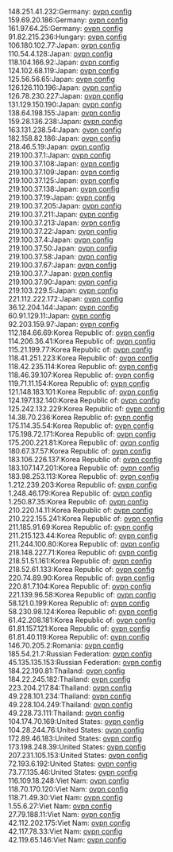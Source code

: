 148.251.41.232:Germany: [ovpn config](vpn/148_251_41_232.ovpn)  
159.69.20.186:Germany: [ovpn config](vpn/159_69_20_186.ovpn)  
161.97.64.25:Germany: [ovpn config](vpn/161_97_64_25.ovpn)  
91.82.215.236:Hungary: [ovpn config](vpn/91_82_215_236.ovpn)  
106.180.102.77:Japan: [ovpn config](vpn/106_180_102_77.ovpn)  
110.54.4.128:Japan: [ovpn config](vpn/110_54_4_128.ovpn)  
118.104.166.92:Japan: [ovpn config](vpn/118_104_166_92.ovpn)  
124.102.68.119:Japan: [ovpn config](vpn/124_102_68_119.ovpn)  
125.56.56.65:Japan: [ovpn config](vpn/125_56_56_65.ovpn)  
126.126.110.196:Japan: [ovpn config](vpn/126_126_110_196.ovpn)  
126.78.230.227:Japan: [ovpn config](vpn/126_78_230_227.ovpn)  
131.129.150.190:Japan: [ovpn config](vpn/131_129_150_190.ovpn)  
138.64.198.155:Japan: [ovpn config](vpn/138_64_198_155.ovpn)  
159.28.136.238:Japan: [ovpn config](vpn/159_28_136_238.ovpn)  
163.131.238.54:Japan: [ovpn config](vpn/163_131_238_54.ovpn)  
182.158.82.186:Japan: [ovpn config](vpn/182_158_82_186.ovpn)  
218.46.5.19:Japan: [ovpn config](vpn/218_46_5_19.ovpn)  
219.100.37.1:Japan: [ovpn config](vpn/219_100_37_1.ovpn)  
219.100.37.108:Japan: [ovpn config](vpn/219_100_37_108.ovpn)  
219.100.37.109:Japan: [ovpn config](vpn/219_100_37_109.ovpn)  
219.100.37.125:Japan: [ovpn config](vpn/219_100_37_125.ovpn)  
219.100.37.138:Japan: [ovpn config](vpn/219_100_37_138.ovpn)  
219.100.37.19:Japan: [ovpn config](vpn/219_100_37_19.ovpn)  
219.100.37.205:Japan: [ovpn config](vpn/219_100_37_205.ovpn)  
219.100.37.211:Japan: [ovpn config](vpn/219_100_37_211.ovpn)  
219.100.37.213:Japan: [ovpn config](vpn/219_100_37_213.ovpn)  
219.100.37.22:Japan: [ovpn config](vpn/219_100_37_22.ovpn)  
219.100.37.4:Japan: [ovpn config](vpn/219_100_37_4.ovpn)  
219.100.37.50:Japan: [ovpn config](vpn/219_100_37_50.ovpn)  
219.100.37.58:Japan: [ovpn config](vpn/219_100_37_58.ovpn)  
219.100.37.67:Japan: [ovpn config](vpn/219_100_37_67.ovpn)  
219.100.37.7:Japan: [ovpn config](vpn/219_100_37_7.ovpn)  
219.100.37.90:Japan: [ovpn config](vpn/219_100_37_90.ovpn)  
219.103.229.5:Japan: [ovpn config](vpn/219_103_229_5.ovpn)  
221.112.222.172:Japan: [ovpn config](vpn/221_112_222_172.ovpn)  
36.12.204.144:Japan: [ovpn config](vpn/36_12_204_144.ovpn)  
60.91.129.11:Japan: [ovpn config](vpn/60_91_129_11.ovpn)  
92.203.159.97:Japan: [ovpn config](vpn/92_203_159_97.ovpn)  
112.184.66.69:Korea Republic of: [ovpn config](vpn/112_184_66_69.ovpn)  
114.206.36.41:Korea Republic of: [ovpn config](vpn/114_206_36_41.ovpn)  
115.21.199.77:Korea Republic of: [ovpn config](vpn/115_21_199_77.ovpn)  
118.41.251.223:Korea Republic of: [ovpn config](vpn/118_41_251_223.ovpn)  
118.42.235.114:Korea Republic of: [ovpn config](vpn/118_42_235_114.ovpn)  
118.46.39.107:Korea Republic of: [ovpn config](vpn/118_46_39_107.ovpn)  
119.71.11.154:Korea Republic of: [ovpn config](vpn/119_71_11_154.ovpn)  
121.148.183.101:Korea Republic of: [ovpn config](vpn/121_148_183_101.ovpn)  
124.197.132.140:Korea Republic of: [ovpn config](vpn/124_197_132_140.ovpn)  
125.242.132.229:Korea Republic of: [ovpn config](vpn/125_242_132_229.ovpn)  
14.38.70.236:Korea Republic of: [ovpn config](vpn/14_38_70_236.ovpn)  
175.114.35.54:Korea Republic of: [ovpn config](vpn/175_114_35_54.ovpn)  
175.198.72.171:Korea Republic of: [ovpn config](vpn/175_198_72_171.ovpn)  
175.200.221.81:Korea Republic of: [ovpn config](vpn/175_200_221_81.ovpn)  
180.67.37.57:Korea Republic of: [ovpn config](vpn/180_67_37_57.ovpn)  
183.106.226.137:Korea Republic of: [ovpn config](vpn/183_106_226_137.ovpn)  
183.107.147.201:Korea Republic of: [ovpn config](vpn/183_107_147_201.ovpn)  
183.98.253.113:Korea Republic of: [ovpn config](vpn/183_98_253_113.ovpn)  
1.212.239.203:Korea Republic of: [ovpn config](vpn/1_212_239_203.ovpn)  
1.248.46.179:Korea Republic of: [ovpn config](vpn/1_248_46_179.ovpn)  
1.250.87.35:Korea Republic of: [ovpn config](vpn/1_250_87_35.ovpn)  
210.220.14.11:Korea Republic of: [ovpn config](vpn/210_220_14_11.ovpn)  
210.222.155.241:Korea Republic of: [ovpn config](vpn/210_222_155_241.ovpn)  
211.185.91.69:Korea Republic of: [ovpn config](vpn/211_185_91_69.ovpn)  
211.215.123.44:Korea Republic of: [ovpn config](vpn/211_215_123_44.ovpn)  
211.244.100.80:Korea Republic of: [ovpn config](vpn/211_244_100_80.ovpn)  
218.148.227.71:Korea Republic of: [ovpn config](vpn/218_148_227_71.ovpn)  
218.51.51.161:Korea Republic of: [ovpn config](vpn/218_51_51_161.ovpn)  
218.52.61.133:Korea Republic of: [ovpn config](vpn/218_52_61_133.ovpn)  
220.74.89.90:Korea Republic of: [ovpn config](vpn/220_74_89_90.ovpn)  
220.81.7.104:Korea Republic of: [ovpn config](vpn/220_81_7_104.ovpn)  
221.139.96.58:Korea Republic of: [ovpn config](vpn/221_139_96_58.ovpn)  
58.121.0.199:Korea Republic of: [ovpn config](vpn/58_121_0_199.ovpn)  
58.230.98.124:Korea Republic of: [ovpn config](vpn/58_230_98_124.ovpn)  
61.42.208.181:Korea Republic of: [ovpn config](vpn/61_42_208_181.ovpn)  
61.81.157.121:Korea Republic of: [ovpn config](vpn/61_81_157_121.ovpn)  
61.81.40.119:Korea Republic of: [ovpn config](vpn/61_81_40_119.ovpn)  
146.70.205.2:Romania: [ovpn config](vpn/146_70_205_2.ovpn)  
185.54.21.7:Russian Federation: [ovpn config](vpn/185_54_21_7.ovpn)  
45.135.135.153:Russian Federation: [ovpn config](vpn/45_135_135_153.ovpn)  
184.22.190.81:Thailand: [ovpn config](vpn/184_22_190_81.ovpn)  
184.22.245.182:Thailand: [ovpn config](vpn/184_22_245_182.ovpn)  
223.204.217.84:Thailand: [ovpn config](vpn/223_204_217_84.ovpn)  
49.228.101.234:Thailand: [ovpn config](vpn/49_228_101_234.ovpn)  
49.228.104.249:Thailand: [ovpn config](vpn/49_228_104_249.ovpn)  
49.228.73.111:Thailand: [ovpn config](vpn/49_228_73_111.ovpn)  
104.174.70.169:United States: [ovpn config](vpn/104_174_70_169.ovpn)  
104.28.244.76:United States: [ovpn config](vpn/104_28_244_76.ovpn)  
172.89.46.183:United States: [ovpn config](vpn/172_89_46_183.ovpn)  
173.198.248.39:United States: [ovpn config](vpn/173_198_248_39.ovpn)  
207.231.105.153:United States: [ovpn config](vpn/207_231_105_153.ovpn)  
72.193.6.192:United States: [ovpn config](vpn/72_193_6_192.ovpn)  
73.77.135.46:United States: [ovpn config](vpn/73_77_135_46.ovpn)  
116.109.18.248:Viet Nam: [ovpn config](vpn/116_109_18_248.ovpn)  
118.70.170.120:Viet Nam: [ovpn config](vpn/118_70_170_120.ovpn)  
118.71.49.30:Viet Nam: [ovpn config](vpn/118_71_49_30.ovpn)  
1.55.6.27:Viet Nam: [ovpn config](vpn/1_55_6_27.ovpn)  
27.79.188.11:Viet Nam: [ovpn config](vpn/27_79_188_11.ovpn)  
42.112.202.175:Viet Nam: [ovpn config](vpn/42_112_202_175.ovpn)  
42.117.78.33:Viet Nam: [ovpn config](vpn/42_117_78_33.ovpn)  
42.119.65.146:Viet Nam: [ovpn config](vpn/42_119_65_146.ovpn)  

